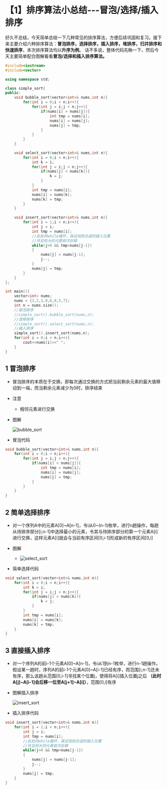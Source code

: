 # 【1】排序算法小总结---冒泡/选择/插入排序
好久不总结，今天简单总结一下几种常见的排序算法，方便后续巩固和复习。接下来主要介绍六种排序算法：**冒泡排序，选择排序，插入排序，堆排序，归并排序和快速排序**，本次排序算法均以**升序为例**。
话不多说，整体代码先瞅一下，然后今天主要简单配合图解看看**冒泡/选择和插入排序算法。**
```cpp
#include<iostream>
#include<vector>

using namespace std;

class simple_sort{
public:
    void bubble_sort(vector<int>& nums,int n){
        for(int i = 0;i < n;i++){
            for(int j = i;j < n;j++){
                if(nums[i] > nums[j]){
                    int tmp = nums[i];
                    nums[i] = nums[j];
                    nums[j] = tmp;
                }
            }
        }
    }

    void select_sort(vector<int>& nums,int n){
        for(int i = 0;i < n;i++){
            int k = i;
            for(int j = i;j < n;j++){
                if(nums[j] < nums[k]){
                    k = j;
                }
            }
            int tmp = nums[i];
            nums[i] = nums[k];
            nums[k] = tmp;
        }
    }

    void insert_sort(vector<int>& nums,int n){
        for(int i = 1;i < n;i++){
            int j = i;
            int tmp = nums[i];
            //此处的while循环，保证找到合适的插入位置
            //并且较大的元素依次后移
            while(j>0 && tmp<nums[j-1])
            {
                nums[j] = nums[j-1];
                j--;
            }
            nums[j] = tmp;
        }
    }
};

int main(){
    vector<int> nums;
    nums = {3,2,1,9,6,8,5,7};
    int n = nums.size();
    //冒泡排序
    //simple_sort().bubble_sort(nums,n);
    //选择排序
    //simple_sort().select_sort(nums,n);
    //插入排序
    simple_sort().insert_sort(nums,n);
    for(int i = 0;i < n;i++){
        cout<<nums[i]<<" ";
    }
}
```

## 1 冒泡排序
- 冒泡排序的本质在于交换，即每次通过交换的方式把当前剩余元素的最大值移动到一端，而当剩余元素减少为0时，排序结束
- 注意
    - 相邻元素进行交换
- 图解
    
    ![bubble_sort](http://i2.bvimg.com/673646/ad7e3e113c9a4f7a.png)
- 冒泡代码
```cpp
void bubble_sort(vector<int>& nums,int n){
    for(int i = 0;i < n;i++){
        for(int j = i;j < n;j++){
            if(nums[i] > nums[j]){
                int tmp = nums[i];
                nums[i] = nums[j];
                nums[j] = tmp;
            }
        }
    }
}
```
## 2 简单选择排序
- 对一个序列A中的元素A[0]~A[n-1]，令i从0~(n-1)枚举，进行n趟操作，每趟从待排序部分[i,n-1]中选择最小的元素，令其与待排序部分的第一个元素A[i]进行交换，这样元素A[i]就会与当前有序区间[0,i-1]形成新的有序区间[0,i]
- 图解

    - ![select_sort](http://i2.bvimg.com/673646/ae890ec5c1abef3e.png)
- 简单选择代码
```cpp
void select_sort(vector<int>& nums,int n){
    for(int i = 0;i < n;i++){
        int k = i;
        for(int j = i;j < n;j++){
            if(nums[j] < nums[k]){
                k = j;
            }
        }
        int tmp = nums[i];
        nums[i] = nums[k];
        nums[k] = tmp;
    }
}
```
## 3 直接插入排序
- 对一个序列A的前i-1个元素A[0]~A[n-1]，令i从1到n-1枚举，进行n-1趟操作。假设某一趟时，序列A的前i-1个元素A[0]~A[i-1]已经有序，而范围[i,n-1]还未有序，那么该趟从范围[0,i-1]寻找某个位置j，使得将A[i]插入位置j之后 **（此时A[j]~A[i-1]会后移一位至A[j+1]~A[i]）**，范围[0,i]有序
- 图解插入排序

    ![insert_sort](http://i1.bvimg.com/673646/34cc43ccd8962c6e.png)
- 插入排序代码
```cpp
void insert_sort(vector<int>& nums,int n){
    for(int i = 1;i < n;i++){
        int j = i;
        int tmp = nums[i];
        //此处的while循环，保证找到合适的插入位置
        //并且较大的元素依次后移
        while(j>0 && tmp<nums[j-1])
        {
            nums[j] = nums[j-1];
            j--;
        }
        nums[j] = tmp;
    }
}
```

